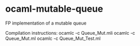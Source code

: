 # ocaml-mutable-queue
FP implementation of a mutable queue

Compilation instructions:
ocamlc -c Queue_Mut.mli
ocamlc -c Queue_Mut.ml
ocamlc -c Queue_Mut_Test.ml
